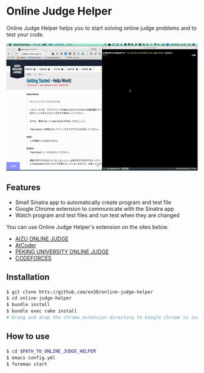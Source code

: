 # Online Judge Helper
Online Judge Helper helps you to start solving online judge problems and to test your code.

![Screen Cast](https://github.com/en30/online-judge-helper/raw/master/example.gif)

## Features
- Small Sinatra app to automatically create program and test file
- Google Chrome extension to communicate with the Sinatra app
- Watch program and test files and run test when they are changed

You can use Online Judge Helper's extension on the sites below.

- [AIZU ONLINE JUDGE](http://judge.u-aizu.ac.jp/onlinejudge/)
- [AtCoder](http://atcoder.jp/)
- [PEKING UNIVERSITY ONLINE JUDGE](http://poj.org/)
- [CODEFORCES](http://codeforces.com/)

## Installation
```sh
$ git clone htts://github.com/en30/online-judge-helper
$ cd online-judge-helper
$ bundle install
$ bundle exec rake install
# Drang and drop the chrome_extension directory to Google Chrome to install the extension
```

## How to use
```sh
$ cd $PATH_TO_ONLINE_JUDGE_HELPER
$ emacs config.yml
$ foreman start
```
